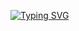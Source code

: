 [![Typing SVG](https://readme-typing-svg.demolab.com?letterSpacing=-1px&center=true&vCenter=true&font=Fira+Code&duration=2000&pause=1000&width=435&lines=+👋Hi...;🌍+Welcome+to+My+GitHub+Profile;💻+Me+is+Junior+Java+Web+Developer;heh)](https://git.io/typing-svg)
# 
